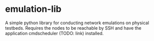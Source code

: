 # emulation-lib
A simple python library for conducting network emulations on physical testbeds. Requires the nodes to be reachable by SSH and have the application cmdscheduler (TODO: link) installed.
